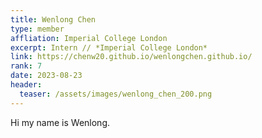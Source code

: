 ```yaml
---
title: Wenlong Chen
type: member
affliation: Imperial College London
excerpt: Intern // *Imperial College London*
link: https://chenw20.github.io/wenlongchen.github.io/
rank: 7
date: 2023-08-23
header:
  teaser: /assets/images/wenlong_chen_200.png
---
```


Hi my name is Wenlong.
